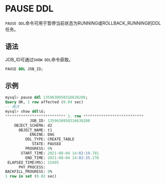 PAUSE DDL 
==============================

`PAUSE DDL`命令可用于暂停当前状态为RUNNING或ROLLBACK_RUNNING的DDL任务。

语法 
-----------------------

JOB_ID可通过`SHOW DDL`命令获取。

```sql
PAUSE DDL JOB_ID;
```



示例 
-----------------------

```sql
mysql> pause ddl 1359630950316638208;
Query OK, 1 row affected (0.04 sec)
-- 再次
mysql> show ddl\G;
*************************** 1. row ***************************
           JOB_ID: 1359630950316638208
    OBJECT_SCHEMA: d2
      OBJECT_NAME: t1
           ENGINE: DAG
         DDL_TYPE: CREATE_TABLE
            STATE: PAUSED
         PROGRESS: 0%
       START_TIME: 2021-08-04 14:02:19.781
         END_TIME: 2021-08-04 14:02:35.276
 ELAPSED_TIME(MS): 15495
      PHY_PROCESS: 
BACKFILL_PROGRESS: 0%
1 row in set (0.02 sec)
```


